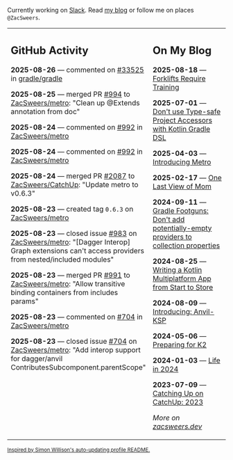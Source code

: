 Currently working on [Slack](https://slack.com/). Read [my blog](https://zacsweers.dev/) or follow me on places `@ZacSweers`.

<table><tr><td valign="top" width="60%">

## GitHub Activity
<!-- githubActivity starts -->
**2025-08-26** — commented on [#33525](https://github.com/gradle/gradle/issues/33525#issuecomment-3224588500) in [gradle/gradle](https://github.com/gradle/gradle)

**2025-08-25** — merged PR [#994](https://github.com/ZacSweers/metro/pull/994) to [ZacSweers/metro](https://github.com/ZacSweers/metro): "Clean up @Extends annotation from doc"

**2025-08-24** — commented on [#992](https://github.com/ZacSweers/metro/issues/992#issuecomment-3218390518) in [ZacSweers/metro](https://github.com/ZacSweers/metro)

**2025-08-24** — commented on [#992](https://github.com/ZacSweers/metro/issues/992#issuecomment-3218357621) in [ZacSweers/metro](https://github.com/ZacSweers/metro)

**2025-08-24** — merged PR [#2087](https://github.com/ZacSweers/CatchUp/pull/2087) to [ZacSweers/CatchUp](https://github.com/ZacSweers/CatchUp): "Update metro to v0.6.3"

**2025-08-23** — created tag `0.6.3` on [ZacSweers/metro](https://github.com/ZacSweers/metro)

**2025-08-23** — closed issue [#983](https://github.com/ZacSweers/metro/issues/983) on [ZacSweers/metro](https://github.com/ZacSweers/metro): "[Dagger Interop] Graph extensions can't access providers from nested/included modules"

**2025-08-23** — merged PR [#991](https://github.com/ZacSweers/metro/pull/991) to [ZacSweers/metro](https://github.com/ZacSweers/metro): "Allow transitive binding containers from includes params"

**2025-08-23** — commented on [#704](https://github.com/ZacSweers/metro/issues/704#issuecomment-3217354498) in [ZacSweers/metro](https://github.com/ZacSweers/metro)

**2025-08-23** — closed issue [#704](https://github.com/ZacSweers/metro/issues/704) on [ZacSweers/metro](https://github.com/ZacSweers/metro): "Add interop support for dagger/anvil ContributesSubcomponent.parentScope"
<!-- githubActivity ends -->
</td><td valign="top" width="40%">

## On My Blog
<!-- blog starts -->
**2025-08-18** — [Forklifts Require Training](https://www.zacsweers.dev/forklifts-require-training/)

**2025-07-01** — [Don't use Type-safe Project Accessors with Kotlin Gradle DSL](https://www.zacsweers.dev/dont-use-type-safe-project-accessors-with-kotlin-gradle-dsl/)

**2025-04-03** — [Introducing Metro](https://www.zacsweers.dev/introducing-metro/)

**2025-02-17** — [One Last View of Mom](https://www.zacsweers.dev/one-last-view-of-mom/)

**2024-09-11** — [Gradle Footguns: Don't add potentially-empty providers to collection properties](https://www.zacsweers.dev/gradle-footgun-adding-empty-providers-to-collection-properties/)

**2024-08-25** — [Writing a Kotlin Multiplatform App from Start to Store](https://www.zacsweers.dev/writing-a-kotlin-multiplatform-app-from-start-to-store/)

**2024-08-09** — [Introducing: Anvil-KSP](https://www.zacsweers.dev/introducing-anvil-ksp/)

**2024-05-06** — [Preparing for K2](https://www.zacsweers.dev/preparing-for-k2/)

**2024-01-03** — [Life in 2024](https://www.zacsweers.dev/life-in-2024/)

**2023-07-09** — [Catching Up on CatchUp: 2023](https://www.zacsweers.dev/catching-up-on-catchup-2023/)
<!-- blog ends -->
_More on [zacsweers.dev](https://zacsweers.dev/)_
</td></tr></table>

<sub><a href="https://simonwillison.net/2020/Jul/10/self-updating-profile-readme/">Inspired by Simon Willison's auto-updating profile README.</a></sub>